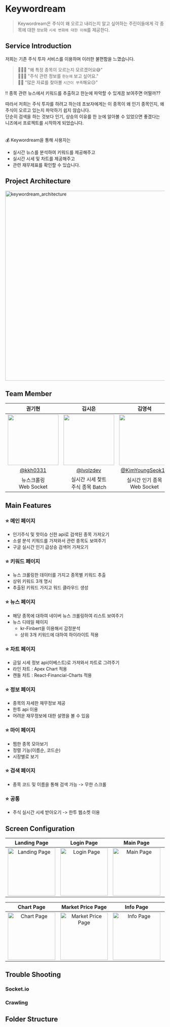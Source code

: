 # Keywordream
> Keywordream은 주식이 왜 오르고 내리는지 알고 싶어하는 주린이들에게 각 종목에 대한 `정보`와 `시세 변화에 대한 이해`를 제공한다.

## Service Introduction
저희는 기존 주식 투자 서비스를 이용하며 이러한 불편함을 느꼈습니다.

> 🙋🏻‍♂️ "왜 특정 종목이 오르는지 모르겠어요😅"<br> 
> 🙋🏻‍♀️ "주식 관련 정보를 `한눈에` 보고 싶어요."<br>
> 🙋🏻 "많은 자료를 찾아볼 `시간이 부족`해요😥"<br>

‼️ 종목 관련 뉴스에서 키워드를 추출하고 한눈에 파악할 수 있게끔 보여주면 어떨까??  

따라서 저희는 주식 투자를 하려고 하는데 초보자에게는 이 종목이 왜 인기 종목인지, 왜 주식이 오르고 있는지 파악하기 쉽지 않습니다.  
단순히 검색을 하는 것보다 인기, 상승의 이유를 한 눈에 알아볼 수 있었으면 좋겠다는 니즈에서 프로젝트를 시작하게 되었습니다.  
<br/><br/>
💰 Keywordream을 통해 사용자는
- 실시간 뉴스를 분석하여 키워드를 제공해주고
- 실시간 시세 및 차트를 제공해주고
- 관련 재무제표를 확인할 수 있습니다.

## Project Architecture
<img width="600" alt="keywordream_architecture" src="https://github.com/Keywordream-PDA/Client/assets/99806443/04e430bd-8f7f-472f-92a1-0f05104e0e59">

## Team Member
|권기현|김시은|김영석|유영서|이한슬|
|:---:|:---:|:---:|:---:|:---:|
|<img width="160px" src="https://avatars.githubusercontent.com/u/99806443?v=4"/> |<img width="160px" src="https://avatars.githubusercontent.com/u/63188042?v=4" />|<img width="160px" src="https://avatars.githubusercontent.com/u/122508517?v=4" />|<img width="160px" src="https://avatars.githubusercontent.com/u/102814269?v=4" />|<img width="160px" src="https://avatars.githubusercontent.com/u/129421334?v=4" />|
|[@kkh0331](https://github.com/kkh0331)|[@lvolzdev](https://github.com/lvolzdev)|[@KimYoungSeok15](https://github.com/KimYoungSeok15)|[@YeongseoYoo](https://github.com/YeongseoYoo)|[@eehanseul](https://github.com/eehanseul)|
|뉴스크롤링<br/>Web Socket|실시간 시세 찿트<br/>주식 종목 Batch|실시간 인기 종목<br/>Web Socket|소설 분석 키워드<br/>일일 시세|키워드 워드클라우드<br/>DB 설계|

## Main Features
### ⭐️ 메인 페이지
- 인기주식 및 핫이슈 신한 api로 검색된 종목 가져오기
- 소셜 분석 키워드를 가져와서 관련 종목도 보여주기
- 구글 실시간 인기 급상승 검색어 가져오기

### ⭐️ 키워드 페이지
- 뉴스 크롤링한 데이터를 가지고 종목별 키워드 추출
- 상위 키워드 3개 명시
- 추출된 키워드 가지고 워드 클라우드 생성

### ⭐️ 뉴스 페이지
- 해당 종목에 대하여 네이버 뉴스 크롤링하여 리스트 보여주기
- 뉴스 디테일 페이지
  - kr-Finbert을 이용해서 감정분석
  - 상위 3개 키워드에 대하여 하이라이트 적용

### ⭐️ 차트 페이지
- 금일 시세 정보 api(이베스트)로 가져와서 차트로 그려주기
- 라인 차트 : Apex Chart 적용
- 캔들 차트 : React-Financial-Charts 적용
  
### ⭐️ 정보 페이지
- 종목의 자세한 재무정보 제공
- 한투 api 이용
- 어려운 재무정보에 대한 설명을 볼 수 있음

### ⭐️ 마이 페이지
- 찜한 종목 모아보기
- 정렬 기능(이름순, 코드순)
- 시장별로 보기

### ⭐️ 검색 페이지
- 종목 코드 및 이름을 통해 검색 가능 -> 무한 스크롤

### ⭐️ 공통
- 주식 실시간 시세 받아오기 -> 한투 웹소켓 이용

## Screen Configuration
|Landing Page|Login Page|Main Page|Keyword Page|News Page|
|:---:|:---:|:---:|:---:|:---:|
|<img width="150" alt="Landing Page" src="https://github.com/Keywordream-PDA/Client/assets/99806443/30cdaca9-b35f-4481-9348-cc0ef270f169">|<img width="150" alt="Login Page" src="https://github.com/Keywordream-PDA/Client/assets/99806443/5b5847b1-084c-44a9-90df-c8fdaeaddb7a">|<img width="150" alt="Main Page" src="https://github.com/Keywordream-PDA/Client/assets/99806443/e97f3868-fb33-4508-ae65-3f216280eab5">|<img width="150" alt="Keyword Page" src="https://github.com/Keywordream-PDA/Client/assets/99806443/4c08b6b4-be25-481e-aa11-c28d1c769430">|<img width="150" alt="News Page" src="https://github.com/Keywordream-PDA/Client/assets/99806443/57539ce5-1b06-4329-a9a1-9c12ec6da274">|

|Chart Page|Market Price Page|Info Page|My Page|Search page|
|:---:|:---:|:---:|:---:|:---:|
|<img width="150" alt="Chart Page" src="https://github.com/Keywordream-PDA/Client/assets/99806443/80342e20-cd85-42dc-96a9-d5127752cd80">|<img width="150" alt="Market Price Page" src="https://github.com/Keywordream-PDA/Client/assets/99806443/eaafe727-08b7-46dd-ae6d-6f10578270b8">|<img width="150" alt="Info Page" src="https://github.com/Keywordream-PDA/Client/assets/99806443/b986bbf6-643b-4ea9-941c-a64a37153d00">|<img width="150" alt="My Page" src="https://github.com/Keywordream-PDA/Client/assets/99806443/1d35f159-09dd-44e1-a60f-0fab5b039d43">|<img width="150" alt="My Page" src="https://github.com/Keywordream-PDA/Client/assets/99806443/f12f5d74-1acb-4516-b7da-659cc5e21393">|

## Trouble Shooting

### Socket.io

### Crawling

## Folder Structure
